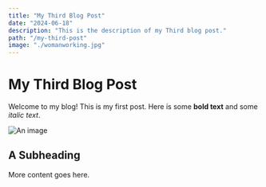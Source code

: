 ```yaml
---
title: "My Third Blog Post"
date: "2024-06-18"
description: "This is the description of my Third blog post."
path: "/my-third-post"
image: "./womanworking.jpg"
---
```


# My Third Blog Post

Welcome to my blog! This is my first post. Here is some **bold text** and some *italic text*.

![An image](./womanworking.jpg)

## A Subheading

More content goes here.